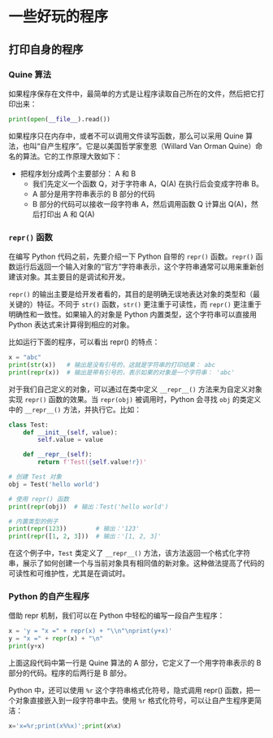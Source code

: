 # 一些好玩的程序


## 打印自身的程序

### Quine 算法

如果程序保存在文件中，最简单的方式是让程序读取自己所在的文件，然后把它打印出来：

```python
print(open(__file__).read())
```

如果程序只在内存中，或者不可以调用文件读写函数，那么可以采用 Quine 算法，也叫“自产生程序”。它是以美国哲学家奎恩（Willard Van Orman Quine）命名的算法。它的工作原理大致如下：

- 把程序划分成两个主要部分： A 和 B
   - 我们先定义一个函数 Q，对于字符串 A，Q(A) 在执行后会变成字符串 B。
   - A 部分是用字符串表示的 B 部分的代码
   - B 部分的代码可以接收一段字符串 A，然后调用函数 Q 计算出 Q(A)，然后打印出 A 和 Q(A)

### `repr()` 函数

在编写 Python 代码之前，先要介绍一下 Python 自带的 `repr()` 函数。`repr()` 函数运行后返回一个输入对象的“官方”字符串表示，这个字符串通常可以用来重新创建该对象。其主要目的是调试和开发。

`repr()` 的输出主要是给开发者看的，其目的是明确无误地表达对象的类型和（最关键的）特征。不同于 `str()` 函数，`str()` 更注重于可读性，而 `repr()` 更注重于明确性和一致性。如果输入的对象是 Python 内置类型，这个字符串可以直接用 Python 表达式来计算得到相应的对象。

比如运行下面的程序，可以看出 repr() 的特点：

```python
x = "abc"
print(str(x))   # 输出是没有引号的，这就是字符串的打印结果： abc
print(repr(x))  # 输出是带有引号的，表示如果的对象是一个字符串： 'abc'
```

对于我们自己定义的对象，可以通过在类中定义 `__repr__()` 方法来为自定义对象实现 `repr()` 函数的效果。当 `repr(obj)` 被调用时，Python 会寻找 `obj` 的类定义中的 `__repr__()` 方法，并执行它。比如：

```python
class Test:
    def __init__(self, value):
        self.value = value

    def __repr__(self):
        return f'Test({self.value!r})'

# 创建 Test 对象
obj = Test('hello world')

# 使用 repr() 函数
print(repr(obj))  # 输出：Test('hello world')

# 内置类型的例子
print(repr(123))        # 输出：'123'
print(repr([1, 2, 3]))  # 输出：'[1, 2, 3]'
```

在这个例子中，`Test` 类定义了 `__repr__()` 方法，该方法返回一个格式化字符串，展示了如何创建一个与当前对象具有相同值的新对象。这种做法提高了代码的可读性和可维护性，尤其是在调试时。


### Python 的自产生程序

借助 repr 机制，我们可以在 Python 中轻松的编写一段自产生程序：

```python
x = 'y = "x =" + repr(x) + "\\n"\nprint(y+x)'
y = "x =" + repr(x) + "\n"
print(y+x)
```

上面这段代码中第一行是 Quine 算法的 A 部分，它定义了一个用字符串表示的 B 部分的代码。程序的后两行是 B 部分。

Python 中，还可以使用 `%r` 这个字符串格式化符号，隐式调用 repr() 函数，把一个对象直接嵌入到一段字符串中去。使用 `%r` 格式化符号，可以让自产生程序更简洁：

```python
x='x=%r;print(x%%x)';print(x%x)
```